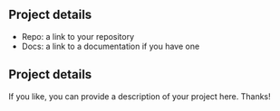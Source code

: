## Project details

- Repo: a link to your repository
- Docs: a link to a documentation if you have one


## Project details

If you like, you can provide a description of your project here.
Thanks!
